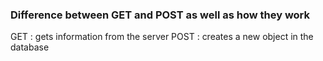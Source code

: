 ### Difference between GET and POST as well as how they work

GET : gets information from the server
POST : creates a new object in the database
